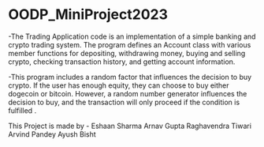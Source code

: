 # OODP_MiniProject2023

-The Trading Application code is an implementation of a simple banking and crypto trading system. 
The program defines an Account class with various member functions for depositing, withdrawing money, buying and selling crypto, checking transaction history, and getting account information.

-This program includes a random factor that influences the decision to buy crypto. If the user has enough equity, they can choose to buy either dogecoin or bitcoin. However, a random number generator influences the decision to buy, and the transaction will only proceed if the condition is fulfilled .




This Project is made by -
Eshaan Sharma
Arnav Gupta
Raghavendra Tiwari
Arvind Pandey
Ayush Bisht
